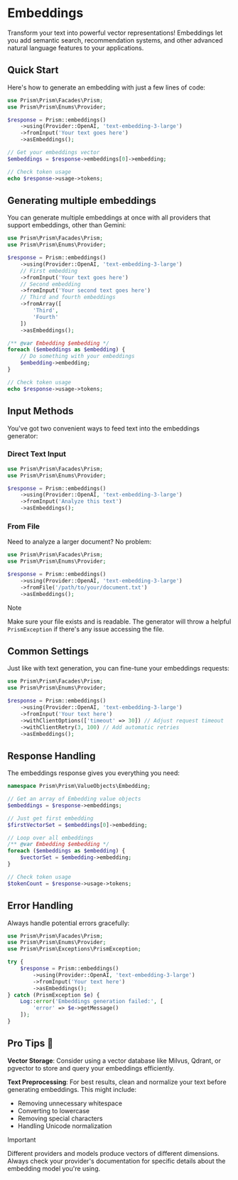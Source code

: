 # Embeddings

Transform your text into powerful vector representations! Embeddings let you add semantic search, recommendation systems, and other advanced natural language features to your applications.

## Quick Start

Here's how to generate an embedding with just a few lines of code:

```php
use Prism\Prism\Facades\Prism;
use Prism\Prism\Enums\Provider;

$response = Prism::embeddings()
    ->using(Provider::OpenAI, 'text-embedding-3-large')
    ->fromInput('Your text goes here')
    ->asEmbeddings();

// Get your embeddings vector
$embeddings = $response->embeddings[0]->embedding;

// Check token usage
echo $response->usage->tokens;
```

## Generating multiple embeddings

You can generate multiple embeddings at once with all providers that support embeddings, other than Gemini:

```php
use Prism\Prism\Facades\Prism;
use Prism\Prism\Enums\Provider;

$response = Prism::embeddings()
    ->using(Provider::OpenAI, 'text-embedding-3-large')
    // First embedding
    ->fromInput('Your text goes here')
    // Second embedding
    ->fromInput('Your second text goes here')
    // Third and fourth embeddings
    ->fromArray([
        'Third',
        'Fourth'
    ])
    ->asEmbeddings();

/** @var Embedding $embedding */
foreach ($embeddings as $embedding) {
    // Do something with your embeddings
    $embedding->embedding;
}

// Check token usage
echo $response->usage->tokens;
```

## Input Methods

You've got two convenient ways to feed text into the embeddings generator:

### Direct Text Input

```php
use Prism\Prism\Facades\Prism;
use Prism\Prism\Enums\Provider;

$response = Prism::embeddings()
    ->using(Provider::OpenAI, 'text-embedding-3-large')
    ->fromInput('Analyze this text')
    ->asEmbeddings();
```

### From File

Need to analyze a larger document? No problem:

```php
use Prism\Prism\Facades\Prism;
use Prism\Prism\Enums\Provider;

$response = Prism::embeddings()
    ->using(Provider::OpenAI, 'text-embedding-3-large')
    ->fromFile('/path/to/your/document.txt')
    ->asEmbeddings();
```

> [!NOTE]
> Make sure your file exists and is readable. The generator will throw a helpful `PrismException` if there's any issue accessing the file.

## Common Settings

Just like with text generation, you can fine-tune your embeddings requests:

```php
use Prism\Prism\Facades\Prism;
use Prism\Prism\Enums\Provider;

$response = Prism::embeddings()
    ->using(Provider::OpenAI, 'text-embedding-3-large')
    ->fromInput('Your text here')
    ->withClientOptions(['timeout' => 30]) // Adjust request timeout
    ->withClientRetry(3, 100) // Add automatic retries
    ->asEmbeddings();
```

## Response Handling

The embeddings response gives you everything you need:

```php
namespace Prism\Prism\ValueObjects\Embedding;

// Get an array of Embedding value objects
$embeddings = $response->embeddings;

// Just get first embedding
$firstVectorSet = $embeddings[0]->embedding;

// Loop over all embeddings
/** @var Embedding $embedding */
foreach ($embeddings as $embedding) {
    $vectorSet = $embedding->embedding;
}

// Check token usage
$tokenCount = $response->usage->tokens;
```

## Error Handling

Always handle potential errors gracefully:

```php
use Prism\Prism\Facades\Prism;
use Prism\Prism\Enums\Provider;
use Prism\Prism\Exceptions\PrismException;

try {
    $response = Prism::embeddings()
        ->using(Provider::OpenAI, 'text-embedding-3-large')
        ->fromInput('Your text here')
        ->asEmbeddings();
} catch (PrismException $e) {
    Log::error('Embeddings generation failed:', [
        'error' => $e->getMessage()
    ]);
}
```

## Pro Tips 🌟

**Vector Storage**: Consider using a vector database like Milvus, Qdrant, or pgvector to store and query your embeddings efficiently.

**Text Preprocessing**: For best results, clean and normalize your text before generating embeddings. This might include:
   - Removing unnecessary whitespace
   - Converting to lowercase
   - Removing special characters
   - Handling Unicode normalization

> [!IMPORTANT]
> Different providers and models produce vectors of different dimensions. Always check your provider's documentation for specific details about the embedding model you're using.
